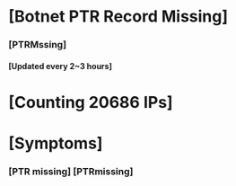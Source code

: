 # [Botnet PTR Record Missing]
### [PTRMssing]
#### [Updated every 2~3 hours]

# [Counting 20686 IPs]

# [Symptoms] 
###   [PTR missing] [PTRmissing]
